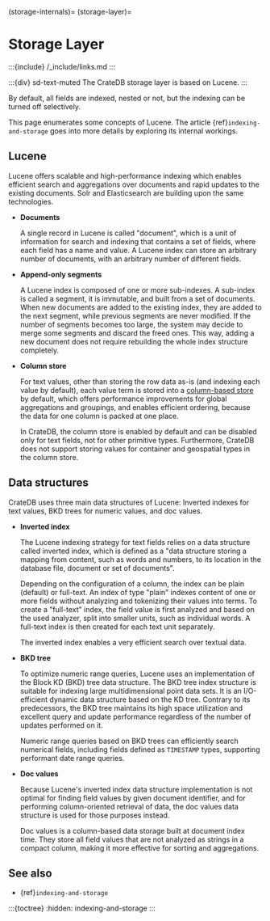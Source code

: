 (storage-internals)=
(storage-layer)=
# Storage Layer

:::{include} /_include/links.md
:::

:::{div} sd-text-muted
The CrateDB storage layer is based on Lucene.
:::

By default, all fields are indexed,
nested or not, but the indexing can be turned off selectively.

This page enumerates some concepts of Lucene. The article {ref}`indexing-and-storage`
goes into more details by exploring its internal workings.

## Lucene

Lucene offers scalable and high-performance indexing which enables efficient search and
aggregations over documents and rapid updates to the existing documents. Solr and
Elasticsearch are building upon the same technologies.

- **Documents**

  A single record in Lucene is called "document", which is a unit of information for search
  and indexing that contains a set of fields, where each field has a name and value. A Lucene
  index can store an arbitrary number of documents, with an arbitrary number of different fields.

- **Append-only segments**

  A Lucene index is composed of one or more sub-indexes. A sub-index is called a segment,
  it is immutable, and built from a set of documents. When new documents are added to the
  existing index, they are added to the next segment, while previous segments are never
  modified. If the number of segments becomes too large, the system may decide to merge
  some segments and discard the freed ones. This way, adding a new document does not require
  rebuilding the whole index structure completely.

- **Column store**

  For text values, other than storing the row data as-is (and indexing each value by default),
  each value term is stored into a [column-based store] by default, which offers performance
  improvements for global aggregations and groupings, and enables efficient ordering, because
  the data for one column is packed at one place.

  In CrateDB, the column store is enabled by default and can be disabled only for text fields,
  not for other primitive types. Furthermore, CrateDB does not support storing values for
  container and geospatial types in the column store.

## Data structures

CrateDB uses three main data structures of Lucene:
Inverted indexes for text values, BKD trees for numeric values, and doc values.

- **Inverted index**

  The Lucene indexing strategy for text fields relies on a data structure called inverted
  index, which is defined as a "data structure storing a mapping from content, such as
  words and numbers, to its location in the database file, document or set of documents".

  Depending on the configuration of a column, the index can be plain (default) or full-text.
  An index of type "plain" indexes content of one or more fields without analyzing and
  tokenizing their values into terms. To create a "full-text" index, the field value is
  first analyzed and based on the used analyzer, split into smaller units, such as
  individual words. A full-text index is then created for each text unit separately.

  The inverted index enables a very efficient search over textual data.

- **BKD tree**

  To optimize numeric range queries, Lucene uses an implementation of the Block KD (BKD)
  tree data structure. The BKD tree index structure is suitable for indexing large
  multidimensional point data sets. It is an I/O-efficient dynamic data structure based
  on the KD tree. Contrary to its predecessors, the BKD tree maintains its high space
  utilization and excellent query and update performance regardless of the number of
  updates performed on it.

  Numeric range queries based on BKD trees can efficiently search numerical fields,
  including fields defined as `TIMESTAMP` types, supporting performant date range
  queries.

- **Doc values**

  Because Lucene's inverted index data structure implementation is not optimal for
  finding field values by given document identifier, and for performing column-oriented
  retrieval of data, the doc values data structure is used for those purposes instead.

  Doc values is a column-based data storage built at document index time. They store
  all field values that are not analyzed as strings in a compact column, making it more
  effective for sorting and aggregations.

## See also

- {ref}`indexing-and-storage`


:::{toctree}
:hidden:
indexing-and-storage
:::


[column-based store]: https://cratedb.com/docs/crate/reference/en/latest/general/ddl/storage.html
